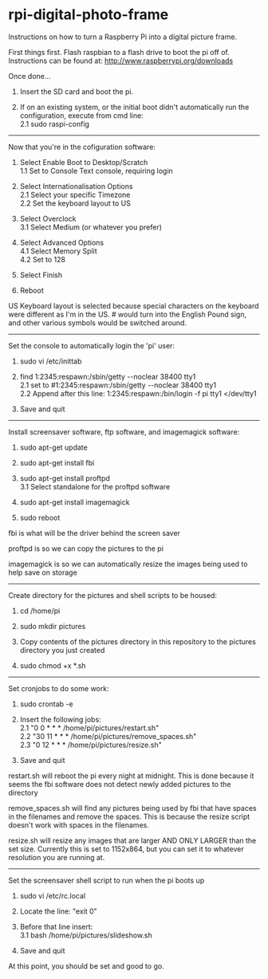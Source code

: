 rpi-digital-photo-frame
=======================

Instructions on how to turn a Raspberry Pi into a digital picture frame.

First things first. Flash raspbian to a flash drive to boot the pi off of. Instructions can be found at: http://www.raspberrypi.org/downloads

Once done...

1. Insert the SD card and boot the pi.

2. If on an existing system, or the initial boot didn't automatically run the configuration, execute from cmd line:  
	2.1 sudo raspi-config

***************************************************
Now that you're in the cofiguration software:

1. Select Enable Boot to Desktop/Scratch  
	1.1 Set to Console Text console, requiring login
	
2. Select Internationalisation Options  
	2.1 Select your specific Timezone  
	2.2 Set the keyboard layout to US
	
3. Select Overclock  
	3.1 Select Medium (or whatever you prefer)
	
4. Select Advanced Options  
	4.1 Select Memory Split  
	4.2 Set to 128
	
5. Select Finish

6. Reboot

US Keyboard layout is selected because special characters on the keyboard were different as I'm in the US. # would turn into the English Pound sign, and other various symbols would be switched around.


***************************************************
Set the console to automatically login the 'pi' user:

1. sudo vi /etc/inittab

2. find 1:2345:respawn:/sbin/getty --noclear 38400 tty1  
	2.1 set to #1:2345:respawn:/sbin/getty --noclear 38400 tty1  
	2.2 Append after this line: 1:2345:respawn:/bin/login -f pi tty1 </dev/tty1   
	
3. Save and quit


***************************************************
Install screensaver software, ftp software, and imagemagick software:

1. sudo apt-get update

2. sudo apt-get install fbi

3. sudo apt-get install proftpd  
	3.1 Select standalone for the proftpd software
	
4. sudo apt-get install imagemagick
	
5. sudo reboot

fbi is what will be the driver behind the screen saver

proftpd is so we can copy the pictures to the pi

imagemagick is so we can automatically resize the images being used to help save on storage


***************************************************
Create directory for the pictures and shell scripts to be housed:

1. cd /home/pi

2. sudo mkdir pictures

3. Copy contents of the pictures directory in this repository to the pictures directory you just created

4. sudo chmod +x *.sh


***************************************************
Set cronjobs to do some work:

1. sudo crontab -e

2. Insert the following jobs:  
	2.1		"0   0  * * * /home/pi/pictures/restart.sh"  
	2.2		"30  11 * * * /home/pi/pictures/remove_spaces.sh"  
	2.3		"0   12 * * * /home/pi/pictures/resize.sh"  
	
3. Save and quit

restart.sh will reboot the pi every night at midnight. This is done because it seems the fbi software does not detect newly added pictures to the directory

remove_spaces.sh will find any pictures being used by fbi that have spaces in the filenames and remove the spaces. This is because the resize script doesn't work with spaces in the filenames.

resize.sh will resize any images that are larger AND ONLY LARGER than the set size. Currently this is set to 1152x864, but you can set it to whatever resolution you are running at.
***************************************************
Set the screensaver shell script to run when the pi boots up

1. sudo vi /etc/rc.local

2. Locate the line: "exit 0"

3. Before that line insert:  
	3.1 bash /home/pi/pictures/slideshow.sh
	
4. Save and quit

At this point, you should be set and good to go.

